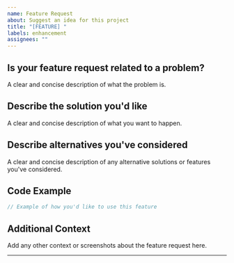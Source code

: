 ```yaml
---
name: Feature Request
about: Suggest an idea for this project
title: "[FEATURE] "
labels: enhancement
assignees: ""
---
```


## Is your feature request related to a problem?

A clear and concise description of what the problem is.

## Describe the solution you'd like

A clear and concise description of what you want to happen.

## Describe alternatives you've considered

A clear and concise description of any alternative solutions or features you've considered.

## Code Example

```go
// Example of how you'd like to use this feature
```

## Additional Context

Add any other context or screenshots about the feature request here.

---
